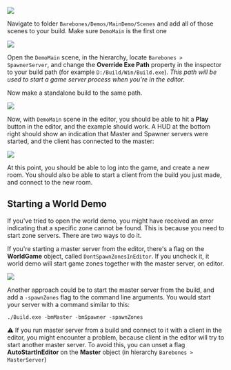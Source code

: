 ![](http://i.imgur.com/IHbHOxT.png)

Navigate to folder `Barebones/Demos/MainDemo/Scenes` and add all of those scenes to your build.
Make sure `DemoMain` is the first one

![](http://i.imgur.com/kXHUGbY.png)

Open the `DemoMain` scene, in the hierarchy, locate `Barebones >  SpawnerServer`, and change the **Override Exe Path** property in the inspector to your build path (for example `D:/Build/Win/Build.exe`). _This path will be used to start a game server process when you're in the editor._

Now make a standalone build to the same path.

![](http://i.imgur.com/D6vJmMs.png)

Now, with `DemoMain` scene in the editor, you should be able to hit a **Play** button in the editor, and the example should work. A HUD at the bottom right should show an indication that Master and Spawner servers were started, and the client has connected to the master:

![](http://i.imgur.com/xw8xZ31.png)

At this point, you should be able to log into the game, and create a new room. You should also be able to start a client from the build you just made, and connect to the new room.

## Starting a World Demo

If you've tried to open the world demo, you might have received an error indicating that a specific zone cannot be found. This is because you need to start zone servers. There are two ways to do it.

If you're starting a master server from the editor, there's a flag on the **WorldGame** object, called `DontSpawnZonesInEditor`. If you uncheck it, it world demo will start game zones together with the master server, on editor.

![](http://i.imgur.com/VFpneJ0.png)

Another approach could be to start the master server from the build, and add a `-spawnZones` flag to the command line arguments. You would start your server with a command similar to this:

`./Build.exe -bmMaster -bmSpawner -spawnZones`

:warning: If you run master server from a build and connect to it with a client in the editor, you might encounter a problem, because client in the editor will try to start another master server. To avoid this, you can unset a flag **AutoStartInEditor** on the **Master** object (in hierarchy `Barebones > MasterServer`)

